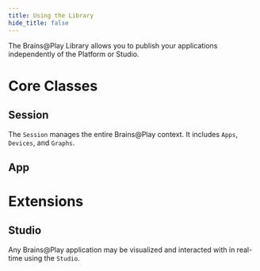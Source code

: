 ```yaml
---
title: Using the Library
hide_title: false
---
```


<!-- ## Overview
--- -->
The Brains@Play Library allows you to publish your applications independently of the Platform or Studio.

# Core Classes
## Session
The `Session` manages the entire Brains@Play context. It includes `Apps`, `Devices`, and `Graphs`.

## App

# Extensions
## Studio
Any Brains@Play application may be visualized and interacted with in real-time using the `Studio`. 